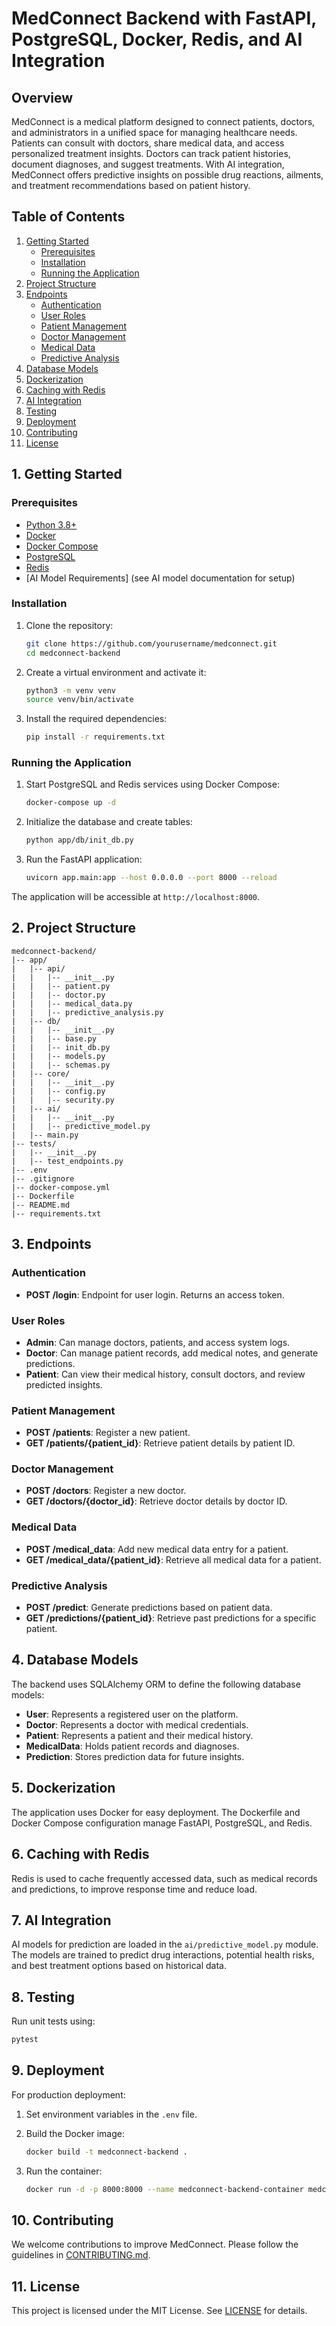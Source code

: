 
# MedConnect Backend with FastAPI, PostgreSQL, Docker, Redis, and AI Integration

## Overview

MedConnect is a medical platform designed to connect patients, doctors, and administrators in a unified space for managing healthcare needs. Patients can consult with doctors, share medical data, and access personalized treatment insights. Doctors can track patient histories, document diagnoses, and suggest treatments. With AI integration, MedConnect offers predictive insights on possible drug reactions, ailments, and treatment recommendations based on patient history.

## Table of Contents

1. [Getting Started](#getting-started)
   - [Prerequisites](#prerequisites)
   - [Installation](#installation)
   - [Running the Application](#running-the-application)
2. [Project Structure](#project-structure)
3. [Endpoints](#endpoints)
   - [Authentication](#authentication)
   - [User Roles](#user-roles)
   - [Patient Management](#patient-management)
   - [Doctor Management](#doctor-management)
   - [Medical Data](#medical-data)
   - [Predictive Analysis](#predictive-analysis)
4. [Database Models](#database-models)
5. [Dockerization](#dockerization)
6. [Caching with Redis](#caching-with-redis)
7. [AI Integration](#ai-integration)
8. [Testing](#testing)
9. [Deployment](#deployment)
10. [Contributing](#contributing)
11. [License](#license)

## 1. Getting Started

### Prerequisites

- [Python 3.8+](https://www.python.org/downloads/)
- [Docker](https://www.docker.com/get-started)
- [Docker Compose](https://docs.docker.com/compose/install/)
- [PostgreSQL](https://www.postgresql.org/)
- [Redis](https://redis.io/)
- [AI Model Requirements] (see AI model documentation for setup)

### Installation

1. Clone the repository:

   ```bash
   git clone https://github.com/yourusername/medconnect.git
   cd medconnect-backend
   ```

2. Create a virtual environment and activate it:

   ```bash
   python3 -m venv venv
   source venv/bin/activate
   ```

3. Install the required dependencies:

   ```bash
   pip install -r requirements.txt
   ```

### Running the Application

1. Start PostgreSQL and Redis services using Docker Compose:

   ```bash
   docker-compose up -d
   ```

2. Initialize the database and create tables:

   ```bash
   python app/db/init_db.py
   ```

3. Run the FastAPI application:

   ```bash
   uvicorn app.main:app --host 0.0.0.0 --port 8000 --reload
   ```

The application will be accessible at `http://localhost:8000`.

## 2. Project Structure

```
medconnect-backend/
|-- app/
|   |-- api/
|   |   |-- __init__.py
|   |   |-- patient.py
|   |   |-- doctor.py
|   |   |-- medical_data.py
|   |   |-- predictive_analysis.py
|   |-- db/
|   |   |-- __init__.py
|   |   |-- base.py
|   |   |-- init_db.py
|   |   |-- models.py
|   |   |-- schemas.py
|   |-- core/
|   |   |-- __init__.py
|   |   |-- config.py
|   |   |-- security.py
|   |-- ai/
|   |   |-- __init__.py
|   |   |-- predictive_model.py
|   |-- main.py
|-- tests/
|   |-- __init__.py
|   |-- test_endpoints.py
|-- .env
|-- .gitignore
|-- docker-compose.yml
|-- Dockerfile
|-- README.md
|-- requirements.txt
```

## 3. Endpoints

### Authentication

- **POST /login**: Endpoint for user login. Returns an access token.

### User Roles

- **Admin**: Can manage doctors, patients, and access system logs.
- **Doctor**: Can manage patient records, add medical notes, and generate predictions.
- **Patient**: Can view their medical history, consult doctors, and review predicted insights.

### Patient Management

- **POST /patients**: Register a new patient.
- **GET /patients/{patient_id}**: Retrieve patient details by patient ID.

### Doctor Management

- **POST /doctors**: Register a new doctor.
- **GET /doctors/{doctor_id}**: Retrieve doctor details by doctor ID.

### Medical Data

- **POST /medical_data**: Add new medical data entry for a patient.
- **GET /medical_data/{patient_id}**: Retrieve all medical data for a patient.

### Predictive Analysis

- **POST /predict**: Generate predictions based on patient data.
- **GET /predictions/{patient_id}**: Retrieve past predictions for a specific patient.

## 4. Database Models

The backend uses SQLAlchemy ORM to define the following database models:

- **User**: Represents a registered user on the platform.
- **Doctor**: Represents a doctor with medical credentials.
- **Patient**: Represents a patient and their medical history.
- **MedicalData**: Holds patient records and diagnoses.
- **Prediction**: Stores prediction data for future insights.

## 5. Dockerization

The application uses Docker for easy deployment. The Dockerfile and Docker Compose configuration manage FastAPI, PostgreSQL, and Redis.

## 6. Caching with Redis

Redis is used to cache frequently accessed data, such as medical records and predictions, to improve response time and reduce load.

## 7. AI Integration

AI models for prediction are loaded in the `ai/predictive_model.py` module. The models are trained to predict drug interactions, potential health risks, and best treatment options based on historical data.

## 8. Testing

Run unit tests using:

   ```bash
   pytest
   ```

## 9. Deployment

For production deployment:

1. Set environment variables in the `.env` file.
2. Build the Docker image:

   ```bash
   docker build -t medconnect-backend .
   ```

3. Run the container:

   ```bash
   docker run -d -p 8000:8000 --name medconnect-backend-container medconnect-backend
   ```

## 10. Contributing

We welcome contributions to improve MedConnect. Please follow the guidelines in [CONTRIBUTING.md](CONTRIBUTING.md).

## 11. License

This project is licensed under the MIT License. See [LICENSE](LICENSE) for details.
